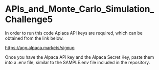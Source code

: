 # APIs_and_Monte_Carlo_Simulation_Challenge5

In order to run this code Aplaca API keys are required, which can be obtained from the link below. 

https://app.alpaca.markets/signup

Once you have the Alpaca API key and the Alpaca Secret Key, paste them into a .env file, similar to the SAMPLE.env file included in the repository.